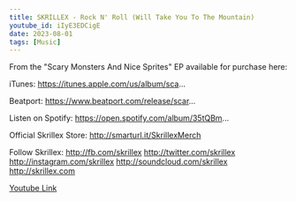 ```yaml
---
title: SKRILLEX - Rock N' Roll (Will Take You To The Mountain)
youtube_id: iIyE3EDCigE
date: 2023-08-01
tags: [Music]
---
```

From the "Scary Monsters And Nice Sprites" EP available for purchase here: 

iTunes: https://itunes.apple.com/us/album/sca...

Beatport: https://www.beatport.com/release/scar...

Listen on Spotify: https://open.spotify.com/album/35tQBm...

Official Skrillex Store: http://smarturl.it/SkrillexMerch

Follow Skrillex:
http://fb.com/skrillex
http://twitter.com/skrillex
http://instagram.com/skrillex
http://soundcloud.com/skrillex
http://skrillex.com

[Youtube Link](https://www.youtube.com/watch?v=iIyE3EDCigE)  
